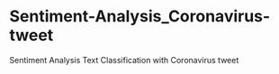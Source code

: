 # Sentiment-Analysis_Coronavirus-tweet
Sentiment Analysis Text Classification with Coronavirus tweet
